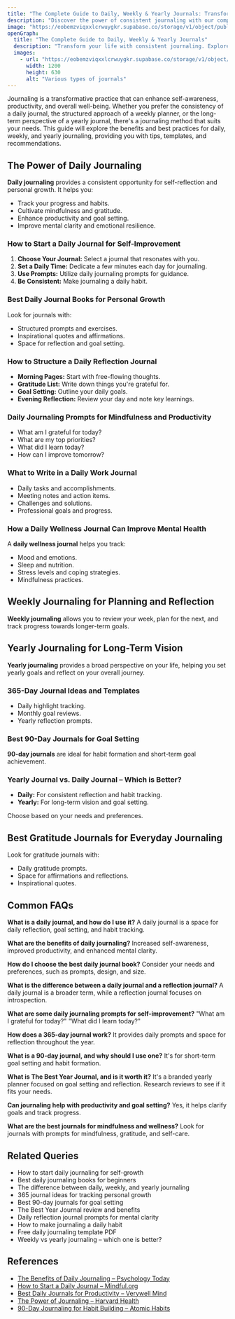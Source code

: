 ```yaml
---
title: "The Complete Guide to Daily, Weekly & Yearly Journals: Transform Your Life One Entry at a Time"
description: "Discover the power of consistent journaling with our comprehensive guide to daily, weekly, and yearly journals."
image: "https://eobemzviqxxlcrwuygkr.supabase.co/storage/v1/object/public/sparklog//journaling-hero.jpg"
openGraph:
  title: "The Complete Guide to Daily, Weekly & Yearly Journals"
  description: "Transform your life with consistent journaling. Explore daily, weekly, and yearly journal options to find the perfect fit for your lifestyle."
  images:
    - url: "https://eobemzviqxxlcrwuygkr.supabase.co/storage/v1/object/public/sparklog//journaling-hero.jpg"
      width: 1200
      height: 630
      alt: "Various types of journals"
---
```



Journaling is a transformative practice that can enhance self-awareness, productivity, and overall well-being. Whether you prefer the consistency of a daily journal, the structured approach of a weekly planner, or the long-term perspective of a yearly journal, there's a journaling method that suits your needs. This guide will explore the benefits and best practices for daily, weekly, and yearly journaling, providing you with tips, templates, and recommendations.

## The Power of Daily Journaling

**Daily journaling** provides a consistent opportunity for self-reflection and personal growth. It helps you:

* Track your progress and habits.
* Cultivate mindfulness and gratitude.
* Enhance productivity and goal setting.
* Improve mental clarity and emotional resilience.

### How to Start a Daily Journal for Self-Improvement

1.  **Choose Your Journal:** Select a journal that resonates with you.
2.  **Set a Daily Time:** Dedicate a few minutes each day for journaling.
3.  **Use Prompts:** Utilize daily journaling prompts for guidance.
4.  **Be Consistent:** Make journaling a daily habit.

### Best Daily Journal Books for Personal Growth

Look for journals with:

* Structured prompts and exercises.
* Inspirational quotes and affirmations.
* Space for reflection and goal setting.

### How to Structure a Daily Reflection Journal

* **Morning Pages:** Start with free-flowing thoughts.
* **Gratitude List:** Write down things you're grateful for.
* **Goal Setting:** Outline your daily goals.
* **Evening Reflection:** Review your day and note key learnings.

### Daily Journaling Prompts for Mindfulness and Productivity

* What am I grateful for today?
* What are my top priorities?
* What did I learn today?
* How can I improve tomorrow?

### What to Write in a Daily Work Journal

* Daily tasks and accomplishments.
* Meeting notes and action items.
* Challenges and solutions.
* Professional goals and progress.

### How a Daily Wellness Journal Can Improve Mental Health

A **daily wellness journal** helps you track:

* Mood and emotions.
* Sleep and nutrition.
* Stress levels and coping strategies.
* Mindfulness practices.

## Weekly Journaling for Planning and Reflection

**Weekly journaling** allows you to review your week, plan for the next, and track progress towards longer-term goals.

## Yearly Journaling for Long-Term Vision

**Yearly journaling** provides a broad perspective on your life, helping you set yearly goals and reflect on your overall journey.

### 365-Day Journal Ideas and Templates

* Daily highlight tracking.
* Monthly goal reviews.
* Yearly reflection prompts.

### Best 90-Day Journals for Goal Setting

**90-day journals** are ideal for habit formation and short-term goal achievement.

### Yearly Journal vs. Daily Journal – Which is Better?

* **Daily:** For consistent reflection and habit tracking.
* **Yearly:** For long-term vision and goal setting.

Choose based on your needs and preferences.

## Best Gratitude Journals for Everyday Journaling

Look for gratitude journals with:

* Daily gratitude prompts.
* Space for affirmations and reflections.
* Inspirational quotes.

## Common FAQs

**What is a daily journal, and how do I use it?**
A daily journal is a space for daily reflection, goal setting, and habit tracking.

**What are the benefits of daily journaling?**
Increased self-awareness, improved productivity, and enhanced mental clarity.

**How do I choose the best daily journal book?**
Consider your needs and preferences, such as prompts, design, and size.

**What is the difference between a daily journal and a reflection journal?**
A daily journal is a broader term, while a reflection journal focuses on introspection.

**What are some daily journaling prompts for self-improvement?**
"What am I grateful for today?" "What did I learn today?"

**How does a 365-day journal work?**
It provides daily prompts and space for reflection throughout the year.

**What is a 90-day journal, and why should I use one?**
It's for short-term goal setting and habit formation.

**What is The Best Year Journal, and is it worth it?**
It's a branded yearly planner focused on goal setting and reflection. Research reviews to see if it fits your needs.

**Can journaling help with productivity and goal setting?**
Yes, it helps clarify goals and track progress.

**What are the best journals for mindfulness and wellness?**
Look for journals with prompts for mindfulness, gratitude, and self-care.

## Related Queries

* How to start daily journaling for self-growth
* Best daily journaling books for beginners
* The difference between daily, weekly, and yearly journaling
* 365 journal ideas for tracking personal growth
* Best 90-day journals for goal setting
* The Best Year Journal review and benefits
* Daily reflection journal prompts for mental clarity
* How to make journaling a daily habit
* Free daily journaling template PDF
* Weekly vs yearly journaling – which one is better?

## References

* [The Benefits of Daily Journaling – Psychology Today](https://www.psychologytoday.com/us/blog/prescriptions-life/202103/the-benefits-daily-journaling)
* [How to Start a Daily Journal – Mindful.org](https://www.mindful.org/how-to-start-a-journal/)
* [Best Daily Journals for Productivity – Verywell Mind](https://www.verywellmind.com/best-daily-journals-5190979)
* [The Power of Journaling – Harvard Health](https://www.health.harvard.edu/mental-health/the-power-of-journaling)
* [90-Day Journaling for Habit Building – Atomic Habits](https://jamesclear.com/90-day-plan)